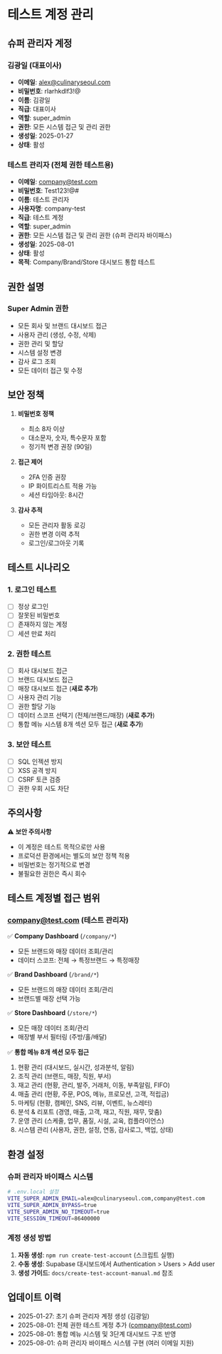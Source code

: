 # 테스트 계정 관리

## 슈퍼 관리자 계정

### 김광일 (대표이사)
- **이메일**: alex@culinaryseoul.com
- **비밀번호**: rlarhkdlf3!@
- **이름**: 김광일
- **직급**: 대표이사
- **역할**: super_admin
- **권한**: 모든 시스템 접근 및 관리 권한
- **생성일**: 2025-01-27
- **상태**: 활성

### 테스트 관리자 (전체 권한 테스트용)
- **이메일**: company@test.com
- **비밀번호**: Test123!@#
- **이름**: 테스트 관리자
- **사용자명**: company-test
- **직급**: 테스트 계정
- **역할**: super_admin
- **권한**: 모든 시스템 접근 및 관리 권한 (슈퍼 관리자 바이패스)
- **생성일**: 2025-08-01
- **상태**: 활성
- **목적**: Company/Brand/Store 대시보드 통합 테스트

## 권한 설명

### Super Admin 권한
- 모든 회사 및 브랜드 대시보드 접근
- 사용자 관리 (생성, 수정, 삭제)
- 권한 관리 및 할당
- 시스템 설정 변경
- 감사 로그 조회
- 모든 데이터 접근 및 수정

## 보안 정책

1. **비밀번호 정책**
   - 최소 8자 이상
   - 대소문자, 숫자, 특수문자 포함
   - 정기적 변경 권장 (90일)

2. **접근 제어**
   - 2FA 인증 권장
   - IP 화이트리스트 적용 가능
   - 세션 타임아웃: 8시간

3. **감사 추적**
   - 모든 관리자 활동 로깅
   - 권한 변경 이력 추적
   - 로그인/로그아웃 기록

## 테스트 시나리오

### 1. 로그인 테스트
- [ ] 정상 로그인
- [ ] 잘못된 비밀번호
- [ ] 존재하지 않는 계정
- [ ] 세션 만료 처리

### 2. 권한 테스트
- [ ] 회사 대시보드 접근
- [ ] 브랜드 대시보드 접근
- [ ] 매장 대시보드 접근 (**새로 추가**)
- [ ] 사용자 관리 기능
- [ ] 권한 할당 기능
- [ ] 데이터 스코프 선택기 (전체/브랜드/매장) (**새로 추가**)
- [ ] 통합 메뉴 시스템 8개 섹션 모두 접근 (**새로 추가**)

### 3. 보안 테스트
- [ ] SQL 인젝션 방지
- [ ] XSS 공격 방지
- [ ] CSRF 토큰 검증
- [ ] 권한 우회 시도 차단

## 주의사항

⚠️ **보안 주의사항**
- 이 계정은 테스트 목적으로만 사용
- 프로덕션 환경에서는 별도의 보안 정책 적용
- 비밀번호는 정기적으로 변경
- 불필요한 권한은 즉시 회수

## 테스트 계정별 접근 범위

### company@test.com (테스트 관리자)
✅ **Company Dashboard** (`/company/*`)
- 모든 브랜드와 매장 데이터 조회/관리
- 데이터 스코프: 전체 → 특정브랜드 → 특정매장

✅ **Brand Dashboard** (`/brand/*`)  
- 모든 브랜드의 매장 데이터 조회/관리
- 브랜드별 매장 선택 가능

✅ **Store Dashboard** (`/store/*`)
- 모든 매장 데이터 조회/관리  
- 매장별 부서 필터링 (주방/홀/배달)

✅ **통합 메뉴 8개 섹션 모두 접근**
1. 현황 관리 (대시보드, 실시간, 성과분석, 알림)
2. 조직 관리 (브랜드, 매장, 직원, 부서)
3. 재고 관리 (현황, 관리, 발주, 거래처, 이동, 부족알림, FIFO)
4. 매출 관리 (현황, 주문, POS, 메뉴, 프로모션, 고객, 적립금)
5. 마케팅 (현황, 캠페인, SNS, 리뷰, 이벤트, 뉴스레터)
6. 분석 & 리포트 (경영, 매출, 고객, 재고, 직원, 재무, 맞춤)
7. 운영 관리 (스케줄, 업무, 품질, 시설, 교육, 컴플라이언스)
8. 시스템 관리 (사용자, 권한, 설정, 연동, 감사로그, 백업, 상태)

## 환경 설정

### 슈퍼 관리자 바이패스 시스템
```bash
# .env.local 설정
VITE_SUPER_ADMIN_EMAIL=alex@culinaryseoul.com,company@test.com
VITE_SUPER_ADMIN_BYPASS=true
VITE_SUPER_ADMIN_NO_TIMEOUT=true
VITE_SESSION_TIMEOUT=86400000
```

### 계정 생성 방법
1. **자동 생성**: `npm run create-test-account` (스크립트 실행)
2. **수동 생성**: Supabase 대시보드에서 Authentication > Users > Add user
3. **생성 가이드**: `docs/create-test-account-manual.md` 참조

## 업데이트 이력

- 2025-01-27: 초기 슈퍼 관리자 계정 생성 (김광일)
- 2025-08-01: 전체 권한 테스트 계정 추가 (company@test.com)
- 2025-08-01: 통합 메뉴 시스템 및 3단계 대시보드 구조 반영
- 2025-08-01: 슈퍼 관리자 바이패스 시스템 구현 (여러 이메일 지원)